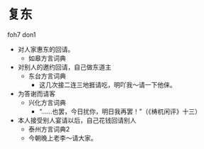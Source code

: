 # 复东
foh7 don1
+ 对人家惠东的回请。
  * 如皋方言词典
+ 对别人的邀约回请，自己做东道主
  * 东台方言词典
    - 这几次接二连三地捱请吃，明吖我～请一下他俫。
+ 为答谢而请客
  * 兴化方言词典
    - “……也罢，今日扰你，明日我再罢！”（《梼杌闲评》十三）
+ 本人接受别人宴请以后，自己花钱回请别人
  * 泰州方言词典2
  - 今朝晚上老李～请大家。
